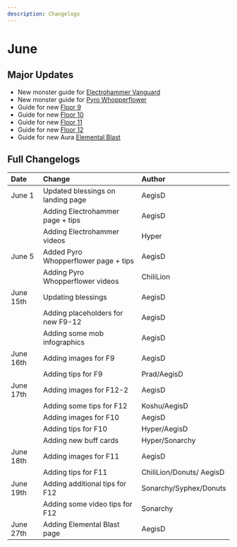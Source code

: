 ```yaml
---
description: Changelogs
---
```


# June

## Major Updates

* New monster guide for [Electrohammer Vanguard](../../monsters/fatui/electrohammer-vanguard.md)
* New monster guide for [Pyro Whopperflower](../../monsters/animals/pyro-whopperflower.md)
* Guide for new [Floor 9](../../floors/spire/floor-9-v16.md)
* Guide for new [Floor 10](../../floors/spire/floor-10-v16.md)
* Guide for new [Floor 11](../../floors/spire/floor-11-v16.md)
* Guide for new [Floor 12](../../floors/spire/floor-12-v16.md)
* Guide for new Aura [Elemental Blast](../../mechanics/auras/elemental-blast.md)

## Full Changelogs

| Date | Change | Author |
| :--- | :--- | :--- |
| June 1 | Updated blessings on landing page | AegisD |
|  | Adding Electrohammer page + tips | AegisD |
|  | Adding Electrohammer videos | Hyper |
| June 5 | Added Pyro Whopperflower page + tips | AegisD |
|  | Adding Pyro Whopperflower videos | ChiliLion |
| June 15th | Updating blessings | AegisD |
|  | Adding placeholders for new F9-12 | AegisD |
|  | Adding some mob infographics | AegisD |
| June 16th | Adding images for F9 | AegisD |
|  | Adding tips for F9 | Prad/AegisD |
| June 17th | Adding images for F12-2 | AegisD |
|  | Adding some tips for F12 | Koshu/AegisD |
|  | Adding images for F10 | AegisD |
|  | Adding tips for F10 | Hyper/AegisD |
|  | Adding new buff cards | Hyper/Sonarchy |
| June 18th | Adding images for F11 | AegisD |
|  | Adding tips for F11 | ChiliLion/Donuts/ AegisD |
| June 19th | Adding additional tips for F12 | Sonarchy/Syphex/Donuts |
|  | Adding some video tips for F12 | Sonarchy |
| June 27th | Adding Elemental Blast page | AegisD |

